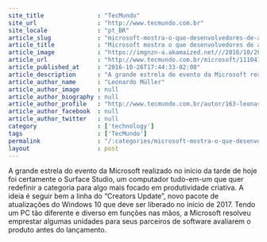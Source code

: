 ```yaml
---
site_title               : "TecMundo"
site_url                 : "http://www.tecmundo.com.br"
site_locale              : "pt_BR"
article_slug             : "microsoft-mostra-o-que-desenvolvedores-de-apps-acharam-do-surface-studio"
article_title            : "Microsoft mostra o que desenvolvedores de apps acharam do Surface Studio"
article_image            : "https://imgnzn-a.akamaized.net///2016/10/26/26164250131033-t1200x480.jpg"
article_url              : "http://www.tecmundo.com.br/microsoft/111041-microsoft-mostra-desenvolvedores-acharam-surface-studio.htm"
article_published_at     : "2016-10-26T17:44:33-02:00"
article_description      : "A grande estrela do evento da Microsoft realizado no início da tarde de hoje foi certamente o Surface Studio, um computador tudo-em-um que quer redefinir a categoria para algo mais focado em produtividade criativa. A ideia é seguir bem a linha do “Creators Update”, novo pacote de atualizações do Windows 10 que deve ser liberado no início de 2017. Tendo um PC tão diferente e diverso em funções nas mãos, a Microsoft resolveu emprestar algumas unidades para seus parceiros de software avaliarem o produto antes do lançamento."
article_author_name      : "Leonardo Müller"
article_author_image     : null
article_author_biography : null
article_author_profile   : "http://www.tecmundo.com.br/autor/163-leonardo-muller/"
article_author_facebook  : null
article_author_twitter   : null
category                 : ['technology']
tags                     : ['TecMundo']
permalink                : "/:categories/microsoft-mostra-o-que-desenvolvedores-de-apps-acharam-do-surface-studio/"
layout                   : post
---
```


A grande estrela do evento da Microsoft realizado no início da tarde de hoje foi certamente o Surface Studio, um computador tudo-em-um que quer redefinir a categoria para algo mais focado em produtividade criativa. A ideia é seguir bem a linha do “Creators Update”, novo pacote de atualizações do Windows 10 que deve ser liberado no início de 2017. Tendo um PC tão diferente e diverso em funções nas mãos, a Microsoft resolveu emprestar algumas unidades para seus parceiros de software avaliarem o produto antes do lançamento.
